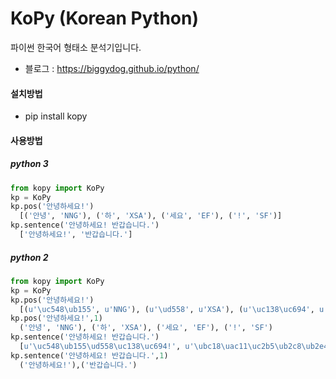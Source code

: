KoPy (Korean Python)
========

파이썬 한국어 형태소 분석기입니다.
- 블로그 : https://biggydog.github.io/python/

#### 설치방법
- pip install kopy

#### 사용방법
##### python 3
```python
from kopy import KoPy
kp = KoPy
kp.pos('안녕하세요!')
  [('안녕', 'NNG'), ('하', 'XSA'), ('세요', 'EF'), ('!', 'SF')]
kp.sentence('안녕하세요! 반갑습니다.')
  ['안녕하세요!', '반갑습니다.']
```
##### python 2
```python
from kopy import KoPy
kp = KoPy
kp.pos('안녕하세요!')
  [(u'\uc548\ub155', u'NNG'), (u'\ud558', u'XSA'), (u'\uc138\uc694', u'EF'), (u'!', u'SF')]
kp.pos('안녕하세요!',1)
  ('안녕', 'NNG'), ('하', 'XSA'), ('세요', 'EF'), ('!', 'SF')
kp.sentence('안녕하세요! 반갑습니다.')
  [u'\uc548\ub155\ud558\uc138\uc694!', u'\ubc18\uac11\uc2b5\ub2c8\ub2e4.']
kp.sentence('안녕하세요! 반갑습니다.',1)
  ('안녕하세요!'),('반갑습니다.')
```
